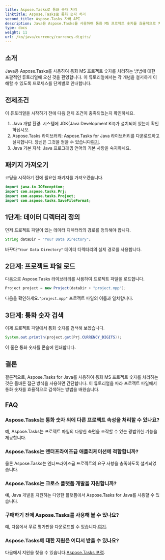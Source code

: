 ```yaml
---
title: Aspose.Tasks로 통화 숫자 처리
linktitle: Aspose.Tasks로 통화 숫자 처리
second_title: Aspose.Tasks 자바 API
description: Java용 Aspose.Tasks를 사용하여 통화 MS 프로젝트 숫자를 효율적으로 처리하는 방법을 알아보세요. 코드 예제가 포함된 단계별 가이드입니다.
type: docs
weight: 11
url: /ko/java/currency/currency-digits/
---
```

## 소개
Java용 Aspose.Tasks를 사용하여 통화 MS 프로젝트 숫자를 처리하는 방법에 대한 포괄적인 튜토리얼에 오신 것을 환영합니다. 이 튜토리얼에서는 각 개념을 철저하게 이해할 수 있도록 프로세스를 단계별로 안내합니다.
## 전제조건
이 튜토리얼을 시작하기 전에 다음 전제 조건이 충족되었는지 확인하세요.
1. Java 개발 환경: 시스템에 JDK(Java Development Kit)가 설치되어 있는지 확인하십시오.
2.  Aspose.Tasks 라이브러리: Aspose.Tasks for Java 라이브러리를 다운로드하고 설치합니다. 당신은 그것을 얻을 수 있습니다[여기](https://releases.aspose.com/tasks/java/).
3. Java 기본 지식: Java 프로그래밍 언어의 기본 사항을 숙지하세요.

## 패키지 가져오기
코딩을 시작하기 전에 필요한 패키지를 가져오겠습니다.
```java
import java.io.IOException;
import com.aspose.tasks.Prj;
import com.aspose.tasks.Project;
import com.aspose.tasks.SaveFileFormat;
```

## 1단계: 데이터 디렉터리 정의
먼저 프로젝트 파일이 있는 데이터 디렉터리의 경로를 정의해야 합니다.
```java
String dataDir = "Your Data Directory";
```
 바꾸다`"Your Data Directory"` 데이터 디렉터리의 실제 경로를 사용합니다.
## 2단계: 프로젝트 파일 로드
다음으로 Aspose.Tasks 라이브러리를 사용하여 프로젝트 파일을 로드합니다.
```java
Project project = new Project(dataDir + "project.mpp");
```
 다음을 확인하세요.`"project.mpp"` 프로젝트 파일의 이름과 일치합니다.
## 3단계: 통화 숫자 검색
이제 프로젝트 파일에서 통화 숫자를 검색해 보겠습니다.
```java
System.out.println(project.get(Prj.CURRENCY_DIGITS));
```
이 줄은 통화 숫자를 콘솔에 인쇄합니다.

## 결론
결론적으로, Aspose.Tasks for Java를 사용하여 통화 MS 프로젝트 숫자를 처리하는 것은 올바른 접근 방식을 사용하면 간단합니다. 이 튜토리얼을 따라 프로젝트 파일에서 통화 숫자를 효율적으로 검색하는 방법을 배웠습니다.
## FAQ
### Aspose.Tasks는 통화 숫자 외에 다른 프로젝트 속성을 처리할 수 있나요?
예, Aspose.Tasks는 프로젝트 파일의 다양한 측면을 조작할 수 있는 광범위한 기능을 제공합니다.
### Aspose.Tasks는 엔터프라이즈급 애플리케이션에 적합합니까?
물론 Aspose.Tasks는 엔터프라이즈급 프로젝트의 요구 사항을 충족하도록 설계되었습니다.
### Aspose.Tasks는 크로스 플랫폼 개발을 지원합니까?
예, Java 개발을 지원하는 다양한 플랫폼에서 Aspose.Tasks for Java를 사용할 수 있습니다.
### 구매하기 전에 Aspose.Tasks를 사용해 볼 수 있나요?
 예, 다음에서 무료 평가판을 다운로드할 수 있습니다.[여기](https://releases.aspose.com/).
### Aspose.Tasks에 대한 지원은 어디서 받을 수 있나요?
 다음에서 지원을 찾을 수 있습니다.[Aspose.Tasks 포럼](https://forum.aspose.com/c/tasks/15).